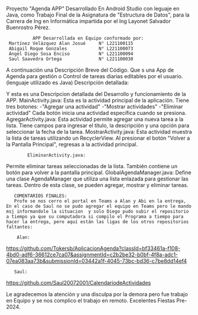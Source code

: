 Proyecto "Agenda APP" Desarrollado En Android Studio  con leguaje en Java, como Trabajo Final de la Asignatura de "Estructura de Datos",
para la Carrera de Ing en Informática impartida por el Ing Layonet Salvador Buenrostro Pérez. 

              APP Desarrollada en Equipo conformado por: 
     Martínez Velázquez Alan Josué     N° L221100115 
     Abigail Roque Gonzales            N° L221100073 
     Ángel Diego Sosa Enciso           N° L221100094 
     Saul Saavedra Ortega              N° L221100030
     
 
 A continuación una Descripción Breve del Código. 
 Que s una App de Agenda para gestión o Control de tareas diarias editables por el usuario. (lenguaje utilizado es Java) Descripción detallada: 
 
 Y esta es una Descripcion detallada del Desarrollo y funcionamiento  de la APP.
             MainActivity.java: 
 Esta es la actividad principal de la aplicación. Tiene tres botones: -"Agregar una actividad" -"Mostrar actividades" -"Eliminar actividad" Cada botón inicia una actividad específica cuando se presiona.
            AgregarActivity.java: 
 Esta actividad permite agregar una nueva tarea a la lista. Tiene campos para ingresar el título, la descripción y una opción para seleccionar la fecha de la tarea. MostrarActivity.java: Esta actividad muestra la lista de tareas utilizando un RecyclerView. Al presionar el botón "Volver a la Pantalla Principal", regresas a la actividad principal. 
           
            EliminarActivity.java: 
Permite eliminar tareas seleccionadas de la lista. También contiene un botón para volver a la pantalla principal. GlobalAgendaManager.java: Define una clase AgendaManager que utiliza una lista enlazada para gestionar las tareas. Dentro de esta clase, se pueden agregar, mostrar y eliminar tareas. 

       COMENTARIOS FINALES: 
       Profe se nos cerro el portal en Teams a Alan y Abi en la entrega, En el caso de Saul no se pudo agregar el equipo en Teams pero le mando msj informandole la situacion  y solo Diego pudo subir el repositorio a tiempo ya que su computadora si compilo el Programa a tiempo para hacer la entrega, pero aquí están las ligas de los otros repositorios faltantes:
        
        Alan:   
  https://github.com/Tokersb/AplicacionAgenda?classId=bf33461a-f108-4bd0-adf6-36612ce7ca07&assignmentId=c2b2be32-b0bf-4f8a-adc1-07ea083aa73b&submissionId=03442a1f-4045-73bc-bd36-c7be8dd14ef4
       
       Saul:   
  https://github.com/Saul20072001/CalendariodeActividades
  
  Le agradecemos la atención y una disculpa por la demora pero fue trabajo en Equipo y se nos complico el trabajo en remoto. 
  Excelentes Fiestas Pre-2024.
